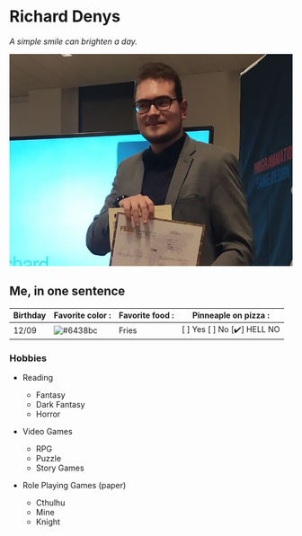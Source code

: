 # Richard Denys

*A simple smile can brighten a day.*

![alt text](https://raw.githubusercontent.com/Richyden/markdown-challenge/main/photo.jpeg)

## Me, in one sentence

| Birthday | Favorite color : | Favorite food : | Pinneaple on pizza : |
| -------  | ---------        | ------------    | -------------------  |
| 12/09    | ![#6438bc](https://via.placeholder.com/15/6438bc/000000?text=+) | Fries  | [ ] Yes [ ] No [:heavy_check_mark:] HELL NO  |

### Hobbies

* Reading
    * Fantasy
    * Dark Fantasy
    * Horror

* Video Games
    * RPG
    * Puzzle
    * Story Games

* Role Playing Games (paper)
    * Cthulhu
    * Mine
    * Knight

